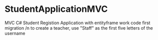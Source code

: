 # StudentApplicationMVC
MVC C# Student Registion Application with entityframe work code first migration /n to create a teacher, use "Staff" as the first five letters of the username
